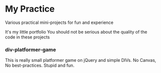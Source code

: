 # My Practice
Various practical mini-projects for fun and experience

It's my little portfolio
You should not be serious about the quality of the code in these projects

### div-platformer-game
This is really small platformer game on jQuery and simple DIVs. No Canvas, No best-practices.
Stupid and fun.
